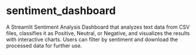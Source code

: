 # sentiment_dashboard
A Streamlit Sentiment Analysis Dashboard that analyzes text data from CSV files, classifies it as Positive, Neutral, or Negative, and visualizes the results with interactive charts. Users can filter by sentiment and download the processed data for further use.

